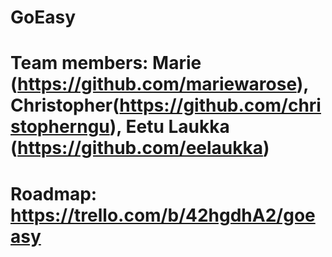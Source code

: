 # GoEasy
# Team members: Marie (https://github.com/mariewarose), Christopher(https://github.com/christopherngu), Eetu Laukka (https://github.com/eelaukka) 
# Roadmap: https://trello.com/b/42hgdhA2/goeasy